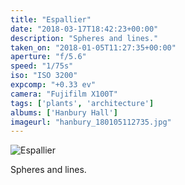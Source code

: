 ```yaml
---
title: "Espallier"
date: "2018-03-17T18:42:23+00:00"
description: "Spheres and lines."
taken_on: "2018-01-05T11:27:35+00:00"
aperture: "f/5.6"
speed: "1/75s"
iso: "ISO 3200"
expcomp: "+0.33 ev"
camera: "Fujifilm X100T"
tags: ['plants', 'architecture']
albums: ['Hanbury Hall']
imageurl: "hanbury_180105112735.jpg"
---
```


![Espallier](https://wingsopenwide-images.s3.amazonaws.com/s/hanbury_180105112735.jpg)

Spheres and lines.